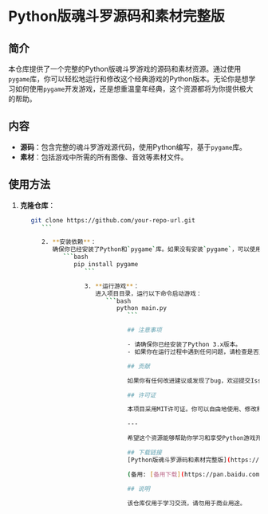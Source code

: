 # Python版魂斗罗源码和素材完整版

## 简介

本仓库提供了一个完整的Python版魂斗罗游戏的源码和素材资源。通过使用`pygame`库，你可以轻松地运行和修改这个经典游戏的Python版本。无论你是想学习如何使用`pygame`开发游戏，还是想重温童年经典，这个资源都将为你提供极大的帮助。

## 内容

- **源码**：包含完整的魂斗罗游戏源代码，使用Python编写，基于`pygame`库。
- **素材**：包括游戏中所需的所有图像、音效等素材文件。

## 使用方法

1. **克隆仓库**：
   ```bash
      git clone https://github.com/your-repo-url.git
         ```

         2. **安装依赖**：
            确保你已经安装了Python和`pygame`库。如果没有安装`pygame`，可以使用以下命令进行安装：
               ```bash
                  pip install pygame
                     ```

                     3. **运行游戏**：
                        进入项目目录，运行以下命令启动游戏：
                           ```bash
                              python main.py
                                 ```

                                 ## 注意事项

                                 - 请确保你已经安装了Python 3.x版本。
                                 - 如果你在运行过程中遇到任何问题，请检查是否正确安装了所有依赖项。

                                 ## 贡献

                                 如果你有任何改进建议或发现了bug，欢迎提交Issue或Pull Request。我们非常欢迎社区的贡献！

                                 ## 许可证

                                 本项目采用MIT许可证。你可以自由地使用、修改和分发本项目的代码和素材，但请遵守MIT许可证的相关规定。

                                 ---

                                 希望这个资源能够帮助你学习和享受Python游戏开发的乐趣！

                                 ## 下载链接
                                 [Python版魂斗罗源码和素材完整版](https://pan.quark.cn/s/53eb1b4a80d8) 

                                 (备用: [备用下载](https://pan.baidu.com/s/1jc9K95dQzqGEC_OfvZkbtw?pwd=1234))

                                 ## 说明

                                 该仓库仅用于学习交流，请勿用于商业用途。
